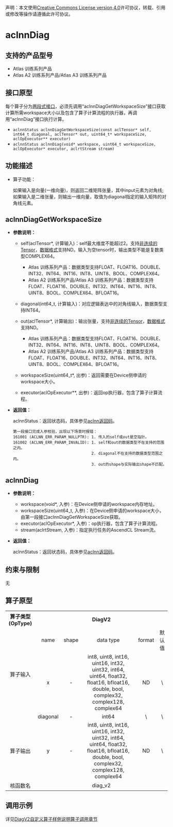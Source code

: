 声明：本文使用[Creative Commons License version 4.0](https://creativecommons.org/licenses/by/4.0/legalcode)许可协议，转载、引用或修改等操作请遵循此许可协议。

# aclnnDiag

## 支持的产品型号

- Atlas 训练系列产品
- Atlas A2 训练系列产品/Atlas A3 训练系列产品

## 接口原型
每个算子分为[两段式接口](common/两段式接口.md)，必须先调用“aclnnDiagGetWorkspaceSize”接口获取计算所需workspace大小以及包含了算子计算流程的执行器，再调用“aclnnDiag”接口执行计算。

- `aclnnStatus aclnnDiagGetWorkspaceSize(const aclTensor* self, int64_t diagonal, aclTensor* out, uint64_t* workspaceSize, aclOpExecutor** executor)`
- `aclnnStatus aclnnDiag(void* workspace, uint64_t workspaceSize, aclOpExecutor* executor, aclrtStream stream)`

## 功能描述

- 算子功能：

  如果输入是向量(一维向量)，则返回二维矩阵张量，其中input元素为对角线;
  如果输入是二维张量，则输出一维向量，取值为diagonal指定的输入矩阵的对角线元素。


## aclnnDiagGetWorkspaceSize

- **参数说明：**

  - self(aclTensor*, 计算输入)：self最大维度不能超过2。支持[非连续的Tensor](common/非连续的Tensor.md)，[数据格式](common/数据格式.md)支持ND。输入为空tensor时，输出类型不能是复数类型COMPLEX64。
    - Atlas 训练系列产品：数据类型支持FLOAT、FLOAT16、DOUBLE、INT32、INT64、INT16、INT8、UINT8、BOOL、COMPLEX64。
    - Atlas A2 训练系列产品/Atlas A3 训练系列产品：数据类型支持FLOAT、FLOAT16、DOUBLE、INT32、INT64、INT16、INT8、UINT8、BOOL、COMPLEX64、BFLOAT16。

  - diagonal(int64_t, 计算输入)：对应逻辑表达中的对角线输入，数据类型支持INT64。

  - out(aclTensor*, 计算输出)：输出张量，支持[非连续的Tensor](common/非连续的Tensor.md)，[数据格式](common/数据格式.md)支持ND。
    - Atlas 训练系列产品：数据类型支持FLOAT、FLOAT16、DOUBLE、INT32、INT64、INT16、INT8、UINT8、BOOL、COMPLEX64。
    - Atlas A2 训练系列产品/Atlas A3 训练系列产品：数据类型支持FLOAT、FLOAT16、DOUBLE、INT32、INT64、INT16、INT8、UINT8、BOOL、COMPLEX64、BFLOAT16。

  - workspaceSize(uint64_t*, 出参)：返回需要在Device侧申请的workspace大小。
  
  - executor(aclOpExecutor**, 出参)：返回op执行器，包含了算子计算流程。

- **返回值：**

  aclnnStatus：返回状态码，具体参见[aclnn返回码](common/aclnn返回码.md)。

  ```
  第一段接口完成入参校验，出现以下场景时报错：
  161001 (ACLNN_ERR_PARAM_NULLPTR): 1. 传入的self或out是空指针。
  161002 (ACLNN_ERR_PARAM_INVALID): 1. self和out的数据类型不在支持的范围之内。
                                    2. diagonal不在支持的数据类型范围之内。
                                    3. out的shape与实际输出shape不匹配。
  ```

## aclnnDiag

- **参数说明：**

  - workspace(void*, 入参)：在Device侧申请的workspace内存地址。
  - workspaceSize(uint64_t, 入参)：在Device侧申请的workspace大小，由第一段接口aclnnDiagGetWorkspaceSize获取。
  - executor(aclOpExecutor*, 入参)：op执行器，包含了算子计算流程。
  - stream(aclrtStream, 入参)：指定执行任务的AscendCL Stream流。

- **返回值：**

  aclnnStatus：返回状态码，具体参见[aclnn返回码](common/aclnn返回码.md)。

## 约束与限制
无

## 算子原型
<table>
<tr><th align="center">算子类型(OpType)</th><th colspan="5" align="center">DiagV2</th></tr>
</tr>
<tr><td rowspan="3" align="center">算子输入</td><td align="center">name</td><td align="center">shape</td><td align="center">data type</td><td align="center">format</td><td align="center">默认值</td></tr>
<tr><td align="center">x</td><td align="center">-</td><td align="center">int8, uint8, int16, uint16, int32, uint32, int64, uint64, float32, float16, bfloat16, double, bool, complex32, complex128, complex64</td><td align="center">ND</td><td align="center">\</td></tr>
<tr><td align="center">diagonal</td><td align="center">-</td><td align="center">int64</td><td align="center">\</td><td align="center">\</td></tr>

<tr><td rowspan="1" align="center">算子输出</td><td align="center">y</td><td align="center">-</td><td align="center">int8, uint8, int16, uint16, int32, uint32, int64, uint64, float32, float16, bfloat16, double, bool, complex32, complex128, complex64</td><td align="center">ND</td><td align="center">\</td></tr>

<tr><td rowspan="1" align="center">核函数名</td><td colspan="5" align="center">diag_v2</td></td></tr>
</table>

## 调用示例

详见[DiagV2自定义算子样例说明算子调用章节](../README.md#算子调用)